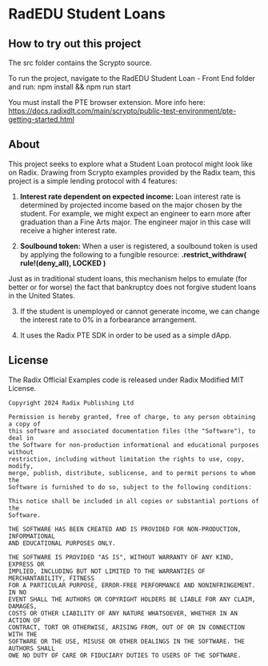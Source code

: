 # RadEDU Student Loans

## How to try out this project

The src folder contains the Scrypto source.

To run the project, navigate to the RadEDU Student Loan - Front End folder and run:
npm install && npm run start

You must install the PTE browser extension. More info here: https://docs.radixdlt.com/main/scrypto/public-test-environment/pte-getting-started.html

## About

This project seeks to explore what a Student Loan protocol might look like on Radix. Drawing from Scrypto examples provided by the Radix team, this project is a simple lending protocol with 4 features:

1) **Interest rate dependent on expected income:** Loan interest rate is determined by projected income based on the major chosen by the student. For example, we might expect an engineer to earn more after graduation than a Fine Arts major. The engineer major in this case will receive a higher interest rate. 

2) **Soulbound token:** When a user is registered, a soulbound token is used by applying the following to a fungible resource:
**.restrict_withdraw( rule!(deny_all), LOCKED )**

Just as in traditional student loans, this mechanism helps to emulate (for better or for worse) the fact that bankruptcy does not forgive student loans in the United States.

3) If the student is unemployed or cannot generate income, we can change the interest rate to 0% in a forbearance arrangement.

4) It uses the Radix PTE SDK in order to be used as a simple dApp.


## License

The Radix Official Examples code is released under Radix Modified MIT License.

    Copyright 2024 Radix Publishing Ltd

    Permission is hereby granted, free of charge, to any person obtaining a copy of
    this software and associated documentation files (the "Software"), to deal in
    the Software for non-production informational and educational purposes without
    restriction, including without limitation the rights to use, copy, modify,
    merge, publish, distribute, sublicense, and to permit persons to whom the
    Software is furnished to do so, subject to the following conditions:

    This notice shall be included in all copies or substantial portions of the
    Software.

    THE SOFTWARE HAS BEEN CREATED AND IS PROVIDED FOR NON-PRODUCTION, INFORMATIONAL
    AND EDUCATIONAL PURPOSES ONLY.

    THE SOFTWARE IS PROVIDED "AS IS", WITHOUT WARRANTY OF ANY KIND, EXPRESS OR
    IMPLIED, INCLUDING BUT NOT LIMITED TO THE WARRANTIES OF MERCHANTABILITY, FITNESS
    FOR A PARTICULAR PURPOSE, ERROR-FREE PERFORMANCE AND NONINFRINGEMENT. IN NO
    EVENT SHALL THE AUTHORS OR COPYRIGHT HOLDERS BE LIABLE FOR ANY CLAIM, DAMAGES,
    COSTS OR OTHER LIABILITY OF ANY NATURE WHATSOEVER, WHETHER IN AN ACTION OF
    CONTRACT, TORT OR OTHERWISE, ARISING FROM, OUT OF OR IN CONNECTION WITH THE
    SOFTWARE OR THE USE, MISUSE OR OTHER DEALINGS IN THE SOFTWARE. THE AUTHORS SHALL
    OWE NO DUTY OF CARE OR FIDUCIARY DUTIES TO USERS OF THE SOFTWARE.

